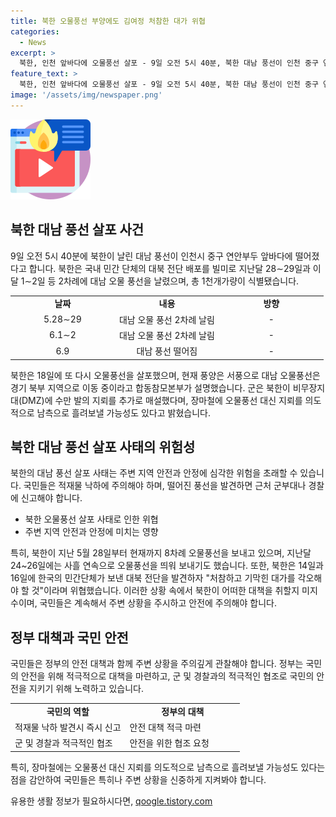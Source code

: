 ```yaml
---
title: 북한 오물풍선 부양에도 김여정 처참한 대가 위협
categories:
  - News
excerpt: >
  북한, 인천 앞바다에 오물풍선 살포 - 9일 오전 5시 40분, 북한 대남 풍선이 인천 중구 연안부두 앞바다에 떨어졌다. 2차례 살포된 대남 오물 풍선 총 1천개 식별. 북한은 18일 다시 오물풍선 살포, 국민들에게 주의 당부. 앞서 김여정의 위협 발언과 함께 풍선이 남측으로 내려올지 미지수. 군은 DMZ에 추가 지뢰 설치 가능성 밝혀.
feature_text: >
  북한, 인천 앞바다에 오물풍선 살포 - 9일 오전 5시 40분, 북한 대남 풍선이 인천 중구 연안부두 앞바다에 떨어졌다. 2차례 살포된 대남 오물 풍선 총 1천개 식별. 북한은 18일 다시 오물풍선 살포, 국민들에게 주의 당부. 앞서 김여정의 위협 발언과 함께 풍선이 남측으로 내려올지 미지수. 군은 DMZ에 추가 지뢰 설치 가능성 밝혀.
image: '/assets/img/newspaper.png'
---
```


<p><img src="/assets/img/news.png" alt="rentncar 속보" /></p>

<h2 data-ke-size="size26">북한 대남 풍선 살포 사건</h2>

<p data-ke-size="size16">9일 오전 5시 40분에 북한이 날린 대남 풍선이 인천시 중구 연안부두 앞바다에 떨어졌다고 합니다. 북한은 국내 민간 단체의 대북 전단 배포를 빌미로 지난달 28∼29일과 이달 1∼2일 등 2차례에 대남 오물 풍선을 날렸으며, 총 1천개가량이 식별됐습니다.</p>

<table>
  <colgroup>
  <col width="33.3333%">
  <col width="33.3333%">
  <col width="33.3333%">
</colgroup>
<tbody>
<tr>
    <td style="text-align: center; height: 17px;"><b>날짜</b></td>
    <td style="text-align: center; height: 17px;"><b>내용</b></td>
    <td style="text-align: center; height: 17px;"><b>방향</b></td>
</tr>
<tr>
    <td style="text-align: center;">5.28∼29</td>
    <td style="text-align: center;">대남 오물 풍선 2차례 날림</td>
    <td style="text-align: center;">-</td>
</tr>
<tr>
    <td style="text-align: center;">6.1∼2</td>
    <td style="text-align: center;">대남 오물 풍선 2차례 날림</td>
    <td style="text-align: center;">-</td>
</tr>
<tr>
    <td style="text-align: center;">6.9</td>
    <td style="text-align: center;">대남 풍선 떨어짐</td>
    <td style="text-align: center;">-</td>
</tr>
</tbody>
</table>

<p data-ke-size="size16">북한은 18일에 또 다시 오물풍선을 살포했으며, 현재 풍양은 서풍으로 대남 오물풍선은 경기 북부 지역으로 이동 중이라고 합동참모본부가 설명했습니다. 군은 북한이 비무장지대(DMZ)에 수만 발의 지뢰를 추가로 매설했다며, 장마철에 오물풍선 대신 지뢰를 의도적으로 남측으로 흘려보낼 가능성도 있다고 밝혔습니다.</p>

<h2 data-ke-size="size26">북한 대남 풍선 살포 사태의 위험성</h2>

<p data-ke-size="size16">북한의 대남 풍선 살포 사태는 주변 지역 안전과 안정에 심각한 위험을 초래할 수 있습니다. 국민들은 적재물 낙하에 주의해야 하며, 떨어진 풍선을 발견하면 근처 군부대나 경찰에 신고해야 합니다.</p>

<ul>
    <li>북한 오물풍선 살포 사태로 인한 위협</li>
    <li>주변 지역 안전과 안정에 미치는 영향</li>
</ul>

<p data-ke-size="size16">특히, 북한이 지난 5월 28일부터 현재까지 8차례 오물풍선을 보내고 있으며, 지난달 24~26일에는 사흘 연속으로 오물풍선을 띄워 보내기도 했습니다. 또한, 북한은 14일과 16일에 한국의 민간단체가 보낸 대북 전단을 발견하자 "처참하고 기막힌 대가를 각오해야 할 것"이라며 위협했습니다. 이러한 상황 속에서 북한이 어떠한 대책을 취할지 미지수이며, 국민들은 계속해서 주변 상황을 주시하고 안전에 주의해야 합니다.</p>

<h2 data-ke-size="size26">정부 대책과 국민 안전</h2>

<p data-ke-size="size16">국민들은 정부의 안전 대책과 함께 주변 상황을 주의깊게 관찰해야 합니다. 정부는 국민의 안전을 위해 적극적으로 대책을 마련하고, 군 및 경찰과의 적극적인 협조로 국민의 안전을 지키기 위해 노력하고 있습니다.</p>

<table>
  <colgroup>
  <col width="50%">
  <col width="50%">
</colgroup>
<tbody>
<tr>
    <td style="text-align: center; height: 17px;"><b>국민의 역할</b></td>
    <td style="text-align: center; height: 17px;"><b>정부의 대책</b></td>
</tr>
<tr>
    <td style="text-align: left;">적재물 낙하 발견시 즉시 신고</td>
    <td style="text-align: left;">안전 대책 적극 마련</td>
</tr>
<tr>
    <td style="text-align: left;">군 및 경찰과 적극적인 협조</td>
    <td style="text-align: left;">안전을 위한 협조 요청</td>
</tr>
</tbody>
</table>

<p data-ke-size="size16">특히, 장마철에는 오물풍선 대신 지뢰를 의도적으로 남측으로 흘려보낼 가능성도 있다는 점을 감안하여 국민들은 특히나 주변 상황을 신중하게 지켜봐야 합니다.</p>
유용한 생활 정보가 필요하시다면, <a href="https://qoogle.tistory.com" rel="dofollow">qoogle.tistory.com</a>



